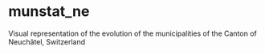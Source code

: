 # munstat_ne
 Visual representation of the evolution of the municipalities of the Canton of Neuchâtel, Switzerland
